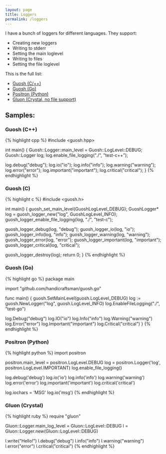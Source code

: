 ```yaml
---
layout: page
title: Loggers
permalink: /loggers
---
```


I have a bunch of loggers for different languages. They support:

- Creating new loggers
- Writing to stderr
- Setting the main loglevel
- Writing to files
- Setting the file loglevel

This is the full list:

- [Guosh (C/++)](https://github.com/handicraftsman/guosh/)
- [Guosh (Go)](https://github.com/handicraftsman/guosh.go/)
- [Positron (Python)](https://github.com/handicraftsman/positron/)
- [Gluon (Crystal, no file support)](https://github.com/handicraftsman/gluon/)

## Samples:

### Guosh (C++)

{% highlight cpp %}
#include <guosh.hpp>

int main() {
  Guosh::Logger::main_level = Guosh::LogLevel::DEBUG;
  Guosh::Logger log;
  log.enable_file_logging("./", "test-c++");

  log.debug("debug");
  log.io("io");
  log.info("info");
  log.warning("warning");
  log.error("error");
  log.important("important");
  log.critical("critical");
}
{% endhighlight %}

### Guosh (C)

{% highlight c %}
#include <guosh.h>

int main() {
  guosh_set_main_level(GuoshLogLevel_DEBUG);
  GuoshLogger* log = guosh_logger_new("log", GuoshLogLevel_INFO);
  guosh_logger_enable_file_logging(log, "./", "test-c");

  guosh_logger_debug(log, "debug");
  guosh_logger_io(log, "io");
  guosh_logger_info(log, "info");
  guosh_logger_warning(log, "warning");
  guosh_logger_error(log, "error");
  guosh_logger_important(log, "important");
  guosh_logger_critical(log, "critical");
  
  guosh_logger_destroy(log);
  return 0;
}
{% endhighlight %}

### Guosh (Go)

{% highlight go %}
package main

import "github.com/handicraftsman/guosh.go"

func main() {
  guosh.SetMainLevel(guosh.LogLevel_DEBUG)
  log := guosh.NewLogger("log", guosh.LogLevel_INFO)
  log.EnableFileLogging("./", "test-go")

  log.Debug("debug")
  log.IO("io")
  log.Info("info")
  log.Warning("warning")
  log.Error("error")
  log.Important("important")
  log.Critical("critical")
}
{% endhighlight %}

### Positron (Python)

{% highlight python %}
import positron

positron.main_level = positron.LogLevel.DEBUG
log = positron.Logger('log', positron.LogLevel.IMPORTANT)
log.enable_file_logging()

log.debug('debug')
log.io('io')
log.info('info')
log.warning('warning')
log.error('error')
log.important('important')
log.critical('critical')

log.iochars = 'MSG'
log.io('msg')
{% endhighlight %}

### Gluon (Crystal)

{% highlight ruby %}
require "gluon"

Gluon::Logger.main_log_level = Gluon::LogLevel::DEBUG
l = Gluon::Logger.new(Gluon::LogLevel::DEBUG)

l.write("Hello!")
l.debug("debug")
l.info("info")
l.warning("warning")
l.error("error")
l.critical("critical")
{% endhighlight %}
